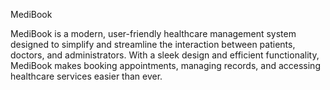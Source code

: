 MediBook

MediBook is a modern, user-friendly healthcare management system designed to simplify and streamline the interaction between patients, doctors, and administrators. With a sleek design and efficient functionality, MediBook makes booking appointments, managing records, and accessing healthcare services easier than ever.
